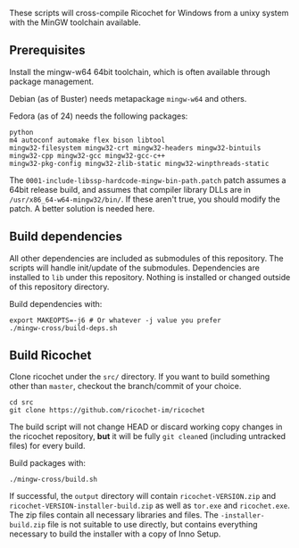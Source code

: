 These scripts will cross-compile Ricochet for Windows from a unixy system with the MinGW toolchain available.

Prerequisites
-------------

Install the mingw-w64 64bit toolchain, which is often available through package management.

Debian (as of Buster) needs metapackage `mingw-w64` and others.

Fedora (as of 24) needs the following packages:

```
python
m4 autoconf automake flex bison libtool
mingw32-filesystem mingw32-crt mingw32-headers mingw32-bintuils mingw32-cpp mingw32-gcc mingw32-gcc-c++
mingw32-pkg-config mingw32-zlib-static mingw32-winpthreads-static
```

The `0001-include-libssp-hardcode-mingw-bin-path.patch` patch assumes a 64bit release build, and assumes that compiler library DLLs are in `/usr/x86_64-w64-mingw32/bin/`. If these aren't true, you should modify the patch. A better solution is needed here.

Build dependencies
------------------

All other dependencies are included as submodules of this repository. The scripts will handle init/update of the submodules. Dependencies are installed to `lib` under this repository. Nothing is installed or changed outside of this repository directory.

Build dependencies with:

```
export MAKEOPTS=-j6 # Or whatever -j value you prefer
./mingw-cross/build-deps.sh
```

Build Ricochet
--------------

Clone ricochet under the `src/` directory. If you want to build something other than `master`, checkout the branch/commit of your choice.

```
cd src
git clone https://github.com/ricochet-im/ricochet
```

The build script will not change HEAD or discard working copy changes in the ricochet repository, **but** it will be fully `git clean`ed (including untracked files) for every build.

Build packages with:

```
./mingw-cross/build.sh
```

If successful, the `output` directory will contain `ricochet-VERSION.zip` and `ricochet-VERSION-installer-build.zip` as well as `tor.exe` and `ricochet.exe`. The zip files contain all necessary libraries and files. The `-installer-build.zip` file is not suitable to use directly, but contains everything necessary to build the installer with a copy of Inno Setup.
